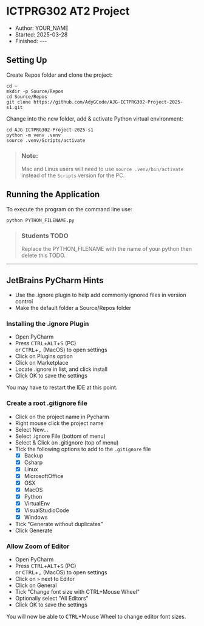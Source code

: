 # ICTPRG302 AT2 Project

- Author:     YOUR_NAME
- Started:    2025-03-28
- Finished:   ---

## Setting Up

Create Repos folder and clone the project:

```shell
cd ~
mkdir -p Source/Repos
cd Source/Repos
git clone https://github.com/AdyGCode/AJG-ICTPRG302-Project-2025-s1.git
```

Change into the new folder, add & activate Python virtual environment:

```shell
cd AJG-ICTPRG302-Project-2025-s1
python -m venv .venv
source .venv/Scripts/activate
```

> ### Note:
> Mac and Linus users will need to use `source .venv/bin/activate` instead 
> of the `Scripts` version for the PC.

## Running the Application

To execute the program on the command line use:

```shell
python PYTHON_FILENAME.py
```

> ### Students TODO
> 
> Replace the PYTHON_FILENAME with the name of your python
> then delete this TODO.


---

## JetBrains PyCharm Hints

- Use the .ignore plugin to help add commonly ignored files in version control
- Make the default folder a Source/Repos folder

### Installing the .ignore Plugin

- Open PyCharm
- Press <kbd>CTRL</kbd>+<kbd>ALT</kbd>+<kbd>S</kbd> (PC)<br> 
  or <kbd>CTRL</kbd>+<kbd>,</kbd> (MacOS) to open settings
- Click on Plugins option
- Click on Marketplace
- Locate .ignore in list, and click install
- Click OK to save the settings

You may have to restart the IDE at this point.

### Create a root .gitignore file

- Click on the project name in Pycharm
- Right mouse click the project name
- Select New...
- Select .ignore File (bottom of menu)
- Select & Click on .gitignore (top of menu)
- Tick the following options to add to the `.gitignore` file
  - [x] Backup
  - [x] Csharp
  - [x] Linux
  - [x] MicrosoftOffice
  - [x] OSX
  - [x] MacOS
  - [x] Python
  - [x] VirtualEnv
  - [x] VisualStudioCode
  - [x] Windows
- Tick "Generate without duplicates"
- Click Generate

### Allow Zoom of Editor

- Open PyCharm
- Press <kbd>CTRL</kbd>+<kbd>ALT</kbd>+<kbd>S</kbd> (PC)<br> 
  or <kbd>CTRL</kbd>+<kbd>,</kbd> (MacOS) to open settings
- Click on `>` next to Editor
- Click on General
- Tick "Change font size with CTRL+Mouse Wheel"
- Optionally select "All Editors"
- Click OK to save the settings

You will now be able to <kbd>CTRL</kbd>+Mouse Wheel to change editor font 
sizes.




